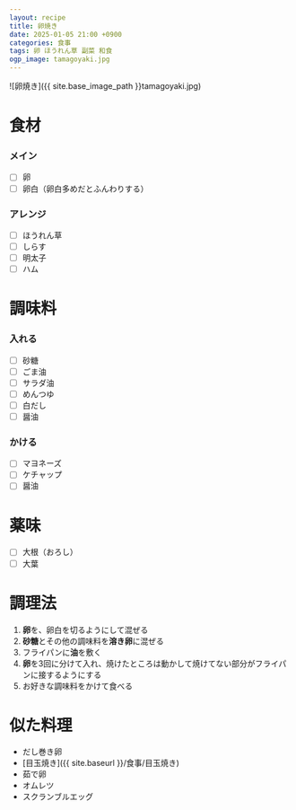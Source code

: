 ```yaml
---
layout: recipe
title: 卵焼き
date: 2025-01-05 21:00 +0900
categories: 食事
tags: 卵 ほうれん草 副菜 和食
ogp_image: tamagoyaki.jpg
---
```

![卵焼き]({{ site.base_image_path }}tamagoyaki.jpg)

# 食材
### メイン
- [ ] 卵
- [ ] 卵白（卵白多めだとふんわりする）

### アレンジ
- [ ] ほうれん草
- [ ] しらす
- [ ] 明太子
- [ ] ハム

# 調味料
### 入れる
- [ ] 砂糖
- [ ] ごま油
- [ ] サラダ油
- [ ] めんつゆ
- [ ] 白だし
- [ ] 醤油

### かける
- [ ] マヨネーズ
- [ ] ケチャップ
- [ ] 醤油

# 薬味
- [ ] 大根（おろし）
- [ ] 大葉

# 調理法
1. **卵**を、卵白を切るようにして混ぜる
2. **砂糖**とその他の調味料を**溶き卵**に混ぜる
3. フライパンに**油**を敷く
4. **卵**を3回に分けて入れ、焼けたところは動かして焼けてない部分がフライパンに接するようにする
6. お好きな調味料をかけて食べる

# 似た料理
- だし巻き卵
- [目玉焼き]({{ site.baseurl }}/食事/目玉焼き)
- 茹で卵
- オムレツ
- スクランブルエッグ